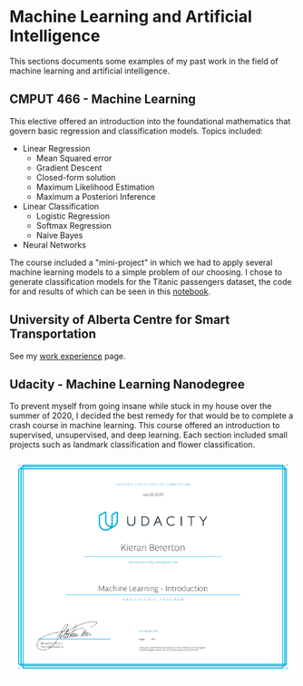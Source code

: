 # Machine Learning and Artificial Intelligence

This sections documents some examples of my past work in the field of machine learning and artificial intelligence.

## CMPUT 466 - Machine Learning
This elective offered an introduction into the foundational mathematics that govern basic regression and classification models. Topics included:

* Linear Regression  
    * Mean Squared error
    * Gradient Descent
    * Closed-form solution
    * Maximum Likelihood Estimation
    * Maximum a Posteriori Inference
* Linear Classification 
    * Logistic Regression
    * Softmax Regression
    * Naive Bayes
* Neural Networks

The course included a "mini-project" in which we had to apply several machine learning models to a simple problem of our choosing. I chose to generate classification models for the Titanic passengers dataset, the code for and results of which can be seen in this [notebook](466project.html).

## University of Alberta Centre for Smart Transportation
See my [work experience](wkexp.md) page.

## Udacity - Machine Learning Nanodegree
To prevent myself from going insane while stuck in my house over the summer of 2020, I decided the best remedy for that would be to complete a crash course in machine learning. This course offered an introduction to supervised, unsupervised, and deep learning. Each section included small projects such as landmark classification and flower classification.

![](certificate.png)
